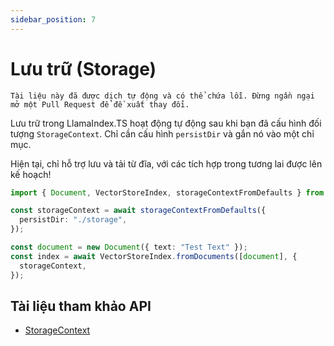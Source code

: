```yaml
---
sidebar_position: 7
---
```


# Lưu trữ (Storage)

`Tài liệu này đã được dịch tự động và có thể chứa lỗi. Đừng ngần ngại mở một Pull Request để đề xuất thay đổi.`

Lưu trữ trong LlamaIndex.TS hoạt động tự động sau khi bạn đã cấu hình đối tượng `StorageContext`. Chỉ cần cấu hình `persistDir` và gắn nó vào một chỉ mục.

Hiện tại, chỉ hỗ trợ lưu và tải từ đĩa, với các tích hợp trong tương lai được lên kế hoạch!

```typescript
import { Document, VectorStoreIndex, storageContextFromDefaults } from "./src";

const storageContext = await storageContextFromDefaults({
  persistDir: "./storage",
});

const document = new Document({ text: "Test Text" });
const index = await VectorStoreIndex.fromDocuments([document], {
  storageContext,
});
```

## Tài liệu tham khảo API

- [StorageContext](../../api/interfaces/StorageContext.md)
